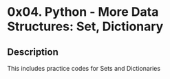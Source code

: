 # 0x04. Python - More Data Structures: Set, Dictionary

## Description
This includes practice codes for Sets and Dictionaries

